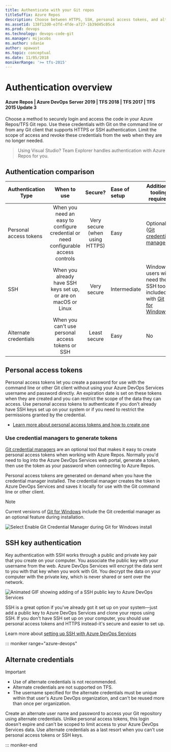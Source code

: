 ```yaml
---
title: Authenticate with your Git repos
titleSuffix: Azure Repos
description: Choose between HTTPS, SSH, personal access tokens, and alternate credentials to securely login to your Azure DevOps Services/TFS Git repos.
ms.assetid: 138f12d0-e3fd-4fde-a727-1b39d45c05c4
ms.prod: devops
ms.technology: devops-code-git
ms.manager: mijacobs
ms.author: sdanie
author: apawast
ms.topic: conceptual
ms.date: 11/05/2018
monikerRange: '>= tfs-2015'
---
```


# Authentication overview

#### Azure Repos | Azure DevOps Server 2019 | TFS 2018 | TFS 2017 | TFS 2015 Update 3

Choose a method to securely login and access the code in your Azure Repos/TFS Git repo.
Use these credentials with Git on the command line or from any Git client that supports HTTPS or SSH authentication.
Limit the scope of access and revoke these credentials from the web when they are no longer needed.

> Using Visual Studio? Team Explorer handles authentication with Azure Repos for you.

## Authentication comparison

| Authentication Type | When to use | Secure? | Ease of setup | Additional tooling required |   
|---------------------|:-------------:|:------------:|:---------------------|-------------|   
| Personal access tokens | When you need an easy to configure credential or need configurable access controls | Very secure (when using HTTPS) |  Easy | Optional ([Git credential managers](set-up-credential-managers.md)) |   
| SSH | When you already have SSH keys set up, or are on macOS or Linux | Very secure | Intermediate | Windows users will need the SSH tools included with [Git for Windows](https://git-for-windows.github.io/)  |
| Alternate credentials | When you can't use personal access tokens or SSH |  Least secure | Easy | No |

## Personal access tokens

Personal access tokens let you create a password for use with the command line or other Git client without using your Azure DevOps Services username and password directly.
An expiration date is set on these tokens when they are created and you can restrict the scope of the data they can access.
Use personal access tokens to authenticate if you don't already have SSH keys set up on your system or if you need to restrict the permissions granted by the credential.

* [Learn more about personal access tokens and how to create one](../../organizations/accounts/use-personal-access-tokens-to-authenticate.md)

### Use credential managers to generate tokens

[Git credential managers](set-up-credential-managers.md) are an optional tool that makes it easy to create personal access tokens when working with Azure Repos. 
Normally you'd need to log into the Azure DevOps Services web portal, generate a token, then use the token as your password when connecting to Azure Repos. 

Personal access tokens are generated on demand when you have the credential manager installed. 
The credential manager creates the token in Azure DevOps Services and saves it locally for use with the Git command line or other client. 

>[!NOTE]
>Current versions of [Git for Windows](https://git-for-windows.github.io/) include the Git credential manager as an optional feature during installation.
>
>![Select Enable Git Credential Manager during Git for Windows install](_img/install-with-gcm.png)

## SSH key authentication

Key authentication with SSH works through a public and private key pair that you create on your computer. 
You associate the public key with your username from the web. Azure DevOps Services will encrypt the data sent to you with that key when you work with Git.
You decrypt the data on your computer with the private key, which is never shared or sent over the network.

![Animated GIF showing adding of a SSH public key to Azure DevOps Services](_img/ssh_add_public_key.gif)

SSH is a great option if you've already got it set up on your system&mdash;just add a public key to Azure DevOps Services and clone your repos using SSH. 
If you don't have SSH set up on your computer, you should use personal access tokens and HTTPS instead-it's secure and easier to set up.

Learn more about [setting up SSH with Azure DevOps Services](use-ssh-keys-to-authenticate.md)

::: moniker range="azure-devops"

## Alternate credentials

>[!IMPORTANT]
> - Use of alternate credentials is not recommended.
> - Alternate credentials are not supported on TFS.
> - The username specified for the alternate credentials must be unique within that user's Azure DevOps organization, and can't be reused more than once per organization.

Create an alternate user name and password to access your Git repository using alternate credentials.
Unlike personal access tokens, this login doesn't expire and can't be scoped to limit access to your Azure DevOps Services data.
Use alternate credentials as a last resort when you can't use personal access tokens or SSH keys.

::: moniker-end